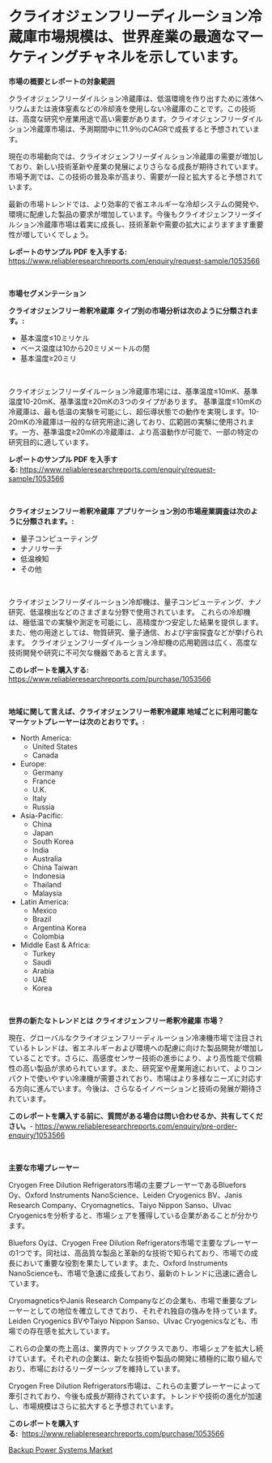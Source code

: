 <p><h1>クライオジェンフリーディルーション冷蔵庫市場規模は、世界産業の最適なマーケティングチャネルを示しています。</h1></p><p><strong>市場の概要とレポートの対象範囲</strong></p>
<p><p>クライオジェンフリーダイルション冷蔵庫は、低温環境を作り出すために液体ヘリウムまたは液体窒素などの冷却液を使用しない冷蔵庫のことです。この技術は、高度な研究や産業用途で高い需要があります。クライオジェンフリーダイルション冷蔵庫市場は、予測期間中に11.9％のCAGRで成長すると予想されています。</p><p>現在の市場動向では、クライオジェンフリーダイルション冷蔵庫の需要が増加しており、新しい技術革新や産業の発展によりさらなる成長が期待されています。市場予測では、この技術の普及率が高まり、需要が一段と拡大すると予想されています。</p><p>最新の市場トレンドでは、より効率的で省エネルギーな冷却システムの開発や、環境に配慮した製品の要求が増加しています。今後もクライオジェンフリーダイルション冷蔵庫市場は着実に成長し、技術革新や需要の拡大によりますます重要性が増していくでしょう。</p></p>
<p><strong>レポートのサンプル PDF を入手する:</strong> <a href="https://www.reliableresearchreports.com/enquiry/request-sample/1053566">https://www.reliableresearchreports.com/enquiry/request-sample/1053566</a></p>
<p>&nbsp;</p>
<p><strong>市場セグメンテーション</strong></p>
<p><strong>クライオジェンフリー希釈冷蔵庫 タイプ別の市場分析は次のように分類されます。:</strong></p>
<p><ul><li>基本温度≤10ミリケル</li><li>ベース温度は10から20ミリメートルの間</li><li>基本温度≥20ミリ</li></ul></p>
<p>&nbsp;</p>
<p><p>クライオジェンフリーダイルーション冷蔵庫市場には、基準温度≤10mK、基準温度10-20mK、基準温度≥20mKの3つのタイプがあります。 基準温度≤10mKの冷蔵庫は、最も低温の実験を可能にし、超伝導状態での動作を実現します。10-20mKの冷蔵庫は一般的な研究用途に適しており、広範囲の実験に使用されます。一方、基準温度≥20mKの冷蔵庫は、より高温動作が可能で、一部の特定の研究目的に適しています。</p></p>
<p><strong>レポートのサンプル PDF を入手する:</strong>&nbsp;<a href="https://www.reliableresearchreports.com/enquiry/request-sample/1053566">https://www.reliableresearchreports.com/enquiry/request-sample/1053566</a></p>
<p>&nbsp;</p>
<p><strong> クライオジェンフリー希釈冷蔵庫 アプリケーション別の市場産業調査は次のように分類されます。:</strong></p>
<p><ul><li>量子コンピューティング</li><li>ナノリサーチ</li><li>低温検知</li><li>その他</li></ul></p>
<p>&nbsp;</p>
<p><p>クライオジェンフリーダイルーション冷却機は、量子コンピューティング、ナノ研究、低温検出などのさまざまな分野で使用されています。 これらの冷却機は、極低温での実験や測定を可能にし、高精度かつ安定した結果を提供します。 また、他の用途としては、物質研究、量子通信、および宇宙探査などが挙げられます。 クライオジェンフリーダイルーション冷却機の応用範囲は広く、高度な技術開発や研究に不可欠な機器であると言えます。</p></p>
<p><strong>このレポートを購入する:</strong>&nbsp; <a href="https://www.reliableresearchreports.com/purchase/1053566">https://www.reliableresearchreports.com/purchase/1053566</a></p>
<p>&nbsp;</p>
<p><strong>地域に関して言えば、クライオジェンフリー希釈冷蔵庫 地域ごとに利用可能なマーケットプレーヤーは次のとおりです。:</strong></p>
<p><ul>
    <li>
        North America:
        <ul>
            <li>United States</li>
            <li>Canada</li>
        </ul>
    </li>
    <li>
        Europe:
        <ul>
            <li>Germany</li>
            <li>France</li>
            <li>U.K.</li>
            <li>Italy</li>
            <li>Russia</li>
        </ul>
    </li>
    <li>
        Asia-Pacific:
        <ul>
            <li>China</li>
            <li>Japan</li>
            <li>South Korea</li>
            <li>India</li>
            <li>Australia</li>
            <li>China Taiwan</li>
            <li>Indonesia</li>
            <li>Thailand</li>
            <li>Malaysia</li>
        </ul>
    </li>
    <li>
        Latin America:
        <ul>
            <li>Mexico</li>
            <li>Brazil</li>
            <li>Argentina Korea</li>
            <li>Colombia</li>
        </ul>
    </li>
    <li>
        Middle East & Africa:
        <ul>
            <li>Turkey</li>
            <li>Saudi</li>
            <li>Arabia</li>
            <li>UAE</li>
            <li>Korea</li>
        </ul>
    </li>
    </ul></p>
<p>&nbsp;</p>
<p><strong>世界の新たなトレンドとは クライオジェンフリー希釈冷蔵庫 市場？</strong></p>
<p><p>現在、グローバルなクライオジェンフリーディルーション冷凍機市場で注目されているトレンドは、省エネルギーおよび環境への配慮に向けた製品開発が増加していることです。さらに、高感度センサー技術の進歩により、より高性能で信頼性の高い製品が求められています。また、研究室や産業用途において、よりコンパクトで使いやすい冷凍機が需要されており、市場はより多様なニーズに対応する方向に進んでいます。今後は、さらなるイノベーションと技術の発展が期待されています。</p></p>
<p><strong>このレポートを購入する前に、質問がある場合は問い合わせるか、共有してください。</strong>- <a href="https://www.reliableresearchreports.com/enquiry/pre-order-enquiry/1053566">https://www.reliableresearchreports.com/enquiry/pre-order-enquiry/1053566</a></p>
<p>&nbsp;</p>
<p><strong>主要な市場プレーヤー</strong></p>
<p><p>Cryogen Free Dilution Refrigerators市場の主要プレーヤーであるBluefors Oy、Oxford Instruments NanoScience、Leiden Cryogenics BV、Janis Research Company、Cryomagnetics、Taiyo Nippon Sanso、Ulvac Cryogenicsを分析すると、市場シェアを獲得している企業があることが分かります。</p><p>Bluefors Oyは、Cryogen Free Dilution Refrigerators市場で主要なプレーヤーの1つです。同社は、高品質な製品と革新的な技術で知られており、市場での成長において重要な役割を果たしています。また、Oxford Instruments NanoScienceも、市場で急速に成長しており、最新のトレンドに迅速に適合しています。</p><p>CryomagneticsやJanis Research Companyなどの企業も、市場で重要なプレーヤーとしての地位を確立してきており、それぞれ独自の強みを持っています。Leiden Cryogenics BVやTaiyo Nippon Sanso、Ulvac Cryogenicsなども、市場での存在感を拡大しています。</p><p>これらの企業の売上高は、業界内でトップクラスであり、市場シェアを拡大し続けています。それぞれの企業は、新たな技術や製品の開発に積極的に取り組んでおり、市場におけるリーダーシップを維持しています。</p><p>Cryogen Free Dilution Refrigerators市場は、これらの主要プレーヤーによって牽引されており、今後も成長が期待されています。トレンドや技術の進化が加速し、市場規模はさらに拡大すると予想されています。</p></p>
<p><strong>このレポートを購入する:</strong>&nbsp;&nbsp;<a href="https://www.reliableresearchreports.com/purchase/1053566">https://www.reliableresearchreports.com/purchase/1053566</a></p>
<p><p><a href="https://github.com/kathiaseamanalvaradovlprc2h/Market-Research-Report-List-1/blob/main/backup-power-systems-market.md">Backup Power Systems Market</a></p></p>